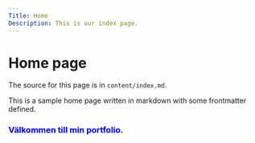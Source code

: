 ```yaml
---
Title: Home
Description: This is our index page.
---
```


# Home page

The source for this page is in `content/index.md`.

This is a sample home page written in markdown with some frontmatter defined.

<h3 style="color: blue;"> Välkommen till min portfolio.</h3>

